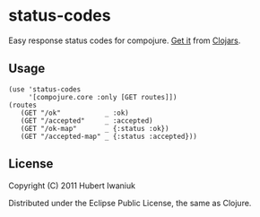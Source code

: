 # status-codes

Easy response status codes for compojure.
[Get it](http://clojars.org/status-codes) from
[Clojars](http://clojars.org).

## Usage

    (use 'status-codes
         '[compojure.core :only [GET routes]])
    (routes
       (GET "/ok"           _ :ok)
       (GET "/accepted"     _ :accepted)
       (GET "/ok-map"       _ {:status :ok})
       (GET "/accepted-map" _ {:status :accepted}))

## License

Copyright (C) 2011 Hubert Iwaniuk

Distributed under the Eclipse Public License, the same as Clojure.
